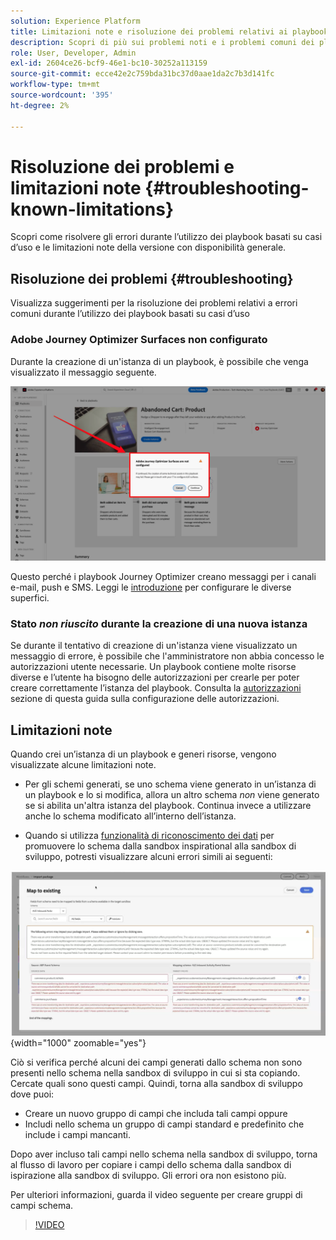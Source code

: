 ```yaml
---
solution: Experience Platform
title: Limitazioni note e risoluzione dei problemi relativi ai playbook
description: Scopri di più sui problemi noti e i problemi comuni dei playbook e come risolverli
role: User, Developer, Admin
exl-id: 2604ce26-bcf9-46e1-bc10-30252a113159
source-git-commit: ecce42e2c759bda31bc37d0aae1da2c7b3d141fc
workflow-type: tm+mt
source-wordcount: '395'
ht-degree: 2%

---
```



# Risoluzione dei problemi e limitazioni note {#troubleshooting-known-limitations}

Scopri come risolvere gli errori durante l’utilizzo dei playbook basati su casi d’uso e le limitazioni note della versione con disponibilità generale.

## Risoluzione dei problemi {#troubleshooting}

Visualizza suggerimenti per la risoluzione dei problemi relativi a errori comuni durante l’utilizzo dei playbook basati su casi d’uso

### Adobe Journey Optimizer Surfaces non configurato

Durante la creazione di un&#39;istanza di un playbook, è possibile che venga visualizzato il messaggio seguente.

![Risoluzione dei problemi](/help/use-case-playbooks/assets/playbooks/troubleshooting/troubleshooting-ajo.png)

Questo perché i playbook Journey Optimizer creano messaggi per i canali e-mail, push e SMS. Leggi le [introduzione](/help/use-case-playbooks/playbooks/get-started.md#configure-sandbox-and-channel-surfaces-in-journey-optimizer) per configurare le diverse superfici.

### Stato *non riuscito* durante la creazione di una nuova istanza

Se durante il tentativo di creazione di un&#39;istanza viene visualizzato un messaggio di errore, è possibile che l&#39;amministratore non abbia concesso le autorizzazioni utente necessarie. Un playbook contiene molte risorse diverse e l’utente ha bisogno delle autorizzazioni per crearle per poter creare correttamente l’istanza del playbook. Consulta la [autorizzazioni](/help/use-case-playbooks/playbooks/get-started.md#grant-your-team-the-required-access-permissions) sezione di questa guida sulla configurazione delle autorizzazioni.

## Limitazioni note

Quando crei un’istanza di un playbook e generi risorse, vengono visualizzate alcune limitazioni note.

* Per gli schemi generati, se uno schema viene generato in un’istanza di un playbook e lo si modifica, allora un altro schema *non* viene generato se si abilita un&#39;altra istanza del playbook. Continua invece a utilizzare anche lo schema modificato all’interno dell’istanza.

* Quando si utilizza [funzionalità di riconoscimento dei dati](/help/use-case-playbooks/playbooks/data-awareness.md) per promuovere lo schema dalla sandbox inspirational alla sandbox di sviluppo, potresti visualizzare alcuni errori simili ai seguenti:

![Errori visualizzati nel flusso di lavoro di mappatura schema.](/help/use-case-playbooks/assets/playbooks/troubleshooting/schema-errors.png){width="1000" zoomable="yes"}

Ciò si verifica perché alcuni dei campi generati dallo schema non sono presenti nello schema nella sandbox di sviluppo in cui si sta copiando. Cercate quali sono questi campi. Quindi, torna alla sandbox di sviluppo dove puoi:

* Creare un nuovo gruppo di campi che includa tali campi oppure
* Includi nello schema un gruppo di campi standard e predefinito che include i campi mancanti.

Dopo aver incluso tali campi nello schema nella sandbox di sviluppo, torna al flusso di lavoro per copiare i campi dello schema dalla sandbox di ispirazione alla sandbox di sviluppo. Gli errori ora non esistono più.

Per ulteriori informazioni, guarda il video seguente per creare gruppi di campi schema.

>[!VIDEO](https://video.tv.adobe.com/v/27013/?learn=on)
